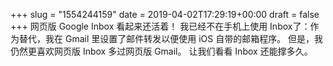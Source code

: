 +++
slug = "1554244159"
date = 2019-04-02T17:29:19+00:00
draft = false
+++
网页版 Google Inbox 看起来还活着！ 我已经不在手机上使用 Inbox了：作为替代，我在 Gmail 里设置了邮件转发以便使用 iOS 自带的邮箱程序。 但是，我仍然更喜欢网页版 Inbox 多过网页版 Gmail。 让我们看看 Inbox 还能撑多久。